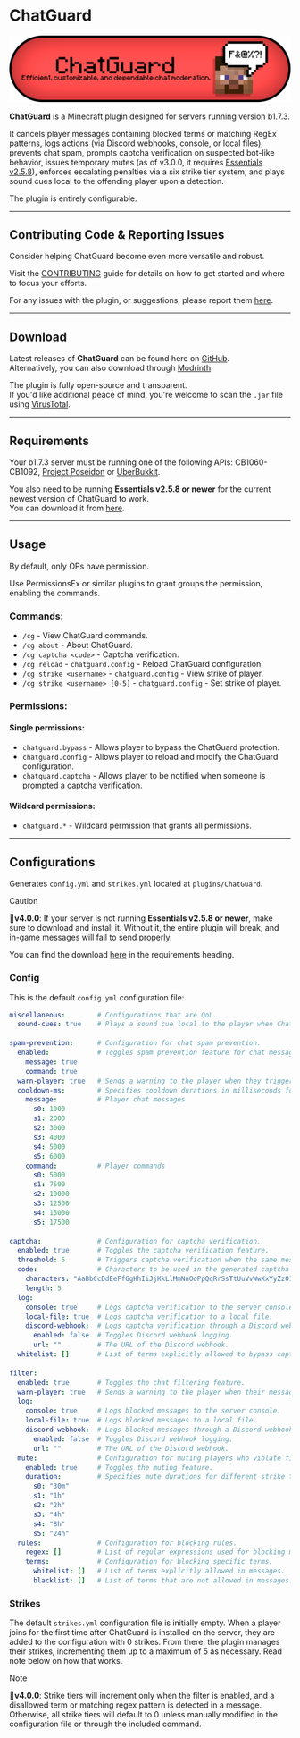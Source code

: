 # ChatGuard
![ChatGuard-Banner.png](assets/ChatGuard-Banner.png)

**ChatGuard** is a Minecraft plugin designed for servers running version b1.7.3.

It cancels player messages containing blocked terms or matching RegEx patterns, logs actions (via Discord webhooks, console, or local files), prevents chat spam, prompts captcha verification on suspected bot-like behavior, issues temporary mutes (as of v3.0.0, it requires [Essentials v2.5.8](#requirements)), enforces escalating penalties via a six strike tier system, and plays sound cues local to the offending player upon a detection.

The plugin is entirely configurable.

---
## Contributing Code & Reporting Issues
Consider helping ChatGuard become even more versatile and robust.

Visit the [CONTRIBUTING](https://github.com/AleksandarHaralanov/ChatGuard/blob/master/.github/CONTRIBUTING.md) guide for details on how to get started and where to focus your efforts.

For any issues with the plugin, or suggestions, please report them [here](https://github.com/AleksandarHaralanov/ChatGuard/issues).

---
## Download
Latest releases of **ChatGuard** can be found here on [GitHub](https://github.com/AleksandarHaralanov/ChatGuard/releases).<br>
Alternatively, you can also download through [Modrinth](https://modrinth.com/plugin/chatguard/versions).

The plugin is fully open-source and transparent.<br>
If you'd like additional peace of mind, you're welcome to scan the `.jar` file using [VirusTotal](https://www.virustotal.com/gui/home/upload).

---
## Requirements
Your b1.7.3 server must be running one of the following APIs: CB1060-CB1092, [Project Poseidon](https://github.com/retromcorg/Project-Poseidon) or [UberBukkit](https://github.com/Moresteck/Project-Poseidon-Uberbukkit).

You also need to be running **Essentials v2.5.8 or newer** for the current newest version of ChatGuard to work.<br>You can download it from [here](https://github.com/AleksandarHaralanov/ChatGuard/raw/refs/heads/master/libs/Essentials.jar).

---
## Usage
By default, only OPs have permission.

Use PermissionsEx or similar plugins to grant groups the permission, enabling the commands.

### Commands:
- `/cg` - View ChatGuard commands.
- `/cg about` - About ChatGuard.
- `/cg captcha <code>` - Captcha verification.
- `/cg reload` - `chatguard.config` - Reload ChatGuard configuration.
- `/cg strike <username>` - `chatguard.config` - View strike of player.
- `/cg strike <username> [0-5]` - `chatguard.config` - Set strike of player.

### Permissions:
#### Single permissions:
- `chatguard.bypass` - Allows player to bypass the ChatGuard protection.
- `chatguard.config` - Allows player to reload and modify the ChatGuard configuration.
- `chatguard.captcha` - Allows player to be notified when someone is prompted a captcha verification.
#### Wildcard permissions:
- `chatguard.*` - Wildcard permission that grants all permissions.

---
## Configurations
Generates `config.yml` and `strikes.yml` located at `plugins/ChatGuard`.

> [!CAUTION]
> 🔖**v4.0.0**: If your server is not running **Essentials v2.5.8 or newer**, make sure to download and install it. Without it, the entire plugin will break, and in-game messages will fail to send properly.
>
> You can find the download [here](#requirements) in the requirements heading.

### Config
This is the default `config.yml` configuration file:
```yaml
miscellaneous:        # Configurations that are QoL.
  sound-cues: true    # Plays a sound cue local to the player when ChatGuard detects something.

spam-prevention:      # Configuration for chat spam prevention.
  enabled:            # Toggles spam prevention feature for chat messages and commands.
    message: true
    command: true
  warn-player: true   # Sends a warning to the player when they trigger spam prevention.
  cooldown-ms:        # Specifies cooldown durations in milliseconds for different strike tiers (s0-s5).
    message:          # Player chat messages
      s0: 1000
      s1: 2000
      s2: 3000
      s3: 4000
      s4: 5000
      s5: 6000
    command:          # Player commands
      s0: 5000
      s1: 7500
      s2: 10000
      s3: 12500
      s4: 15000
      s5: 17500

captcha:              # Configuration for captcha verification.
  enabled: true       # Toggles the captcha verification feature.
  threshold: 5        # Triggers captcha verification when the same message is sent X times, canceling it on the final attempt.
  code:               # Characters to be used in the generated captcha and the length of the captcha.
    characters: "AaBbCcDdEeFfGgHhIiJjKkLlMmNnOoPpQqRrSsTtUuVvWwXxYyZz0123456789"
    length: 5
  log:
    console: true     # Logs captcha verification to the server console.
    local-file: true  # Logs captcha verification to a local file.
    discord-webhook:  # Logs captcha verification through a Discord webhook by an embed.
      enabled: false  # Toggles Discord webhook logging.
      url: ""         # The URL of the Discord webhook.
  whitelist: []       # List of terms explicitly allowed to bypass captcha.

filter:
  enabled: true       # Toggles the chat filtering feature.
  warn-player: true   # Sends a warning to the player when their message is blocked.
  log:                
    console: true     # Logs blocked messages to the server console.
    local-file: true  # Logs blocked messages to a local file.
    discord-webhook:  # Logs blocked messages through a Discord webhook by an embed.
      enabled: false  # Toggles Discord webhook logging.
      url: ""         # The URL of the Discord webhook.
  mute:               # Configuration for muting players who violate filter rules.
    enabled: true     # Toggles the muting feature.
    duration:         # Specifies mute durations for different strike tiers (s0-s5).
      s0: "30m"
      s1: "1h"
      s2: "2h"
      s3: "4h"
      s4: "8h"
      s5: "24h"
  rules:              # Configuration for blocking rules.
    regex: []         # List of regular expressions used for blocking messages.
    terms:            # Configuration for blocking specific terms.
      whitelist: []   # List of terms explicitly allowed in messages.
      blacklist: []   # List of terms that are not allowed in messages.
```

### Strikes
The default `strikes.yml` configuration file is initially empty. When a player joins for the first time after ChatGuard is installed on the server, they are added to the configuration with 0 strikes. From there, the plugin manages their strikes, incrementing them up to a maximum of 5 as necessary. Read note below on how that works.

> [!NOTE]
> 🔖**v4.0.0**: Strike tiers will increment only when the filter is enabled, and a disallowed term or matching regex pattern is detected in a message. Otherwise, all strike tiers will default to 0 unless manually modified in the configuration file or through the included command.

